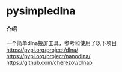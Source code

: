 # pysimpledlna

#### 介绍
一个简单dlna投屏工具，参考和使用了以下项目<br/>
<https://pypi.org/project/dlna/><br/>
<https://pypi.org/project/nanodlna/><br/>
<https://github.com/cherezov/dlnap>
